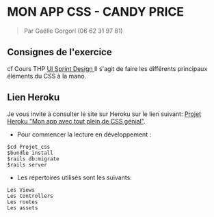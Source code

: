 # MON APP CSS - CANDY PRICE

> Par Gaëlle Gorgori (06 62 31 97 81)

## Consignes de l'exercice

cf Cours THP <a href="https://www.thehackingproject.org/week/7/day/2"> UI Sprint Design </a>
Il s'agit de faire les différents principaux éléments du CSS à la mano.

## Lien Heroku

Je vous invite à consulter le site sur Heroku sur le lien suivant: <a href="https://app-css-candy.herokuapp.com/">Projet Heroku "Mon app avec tout plein de CSS génial"</a>.

* Pour commencer la lecture en développement :
```
$cd Projet_css
$bundle install
$rails db:migrate
$rails server
```

* Les répertoires utilisés sont les suivants:
```
Les Views
Les Controllers
Les routes
Les assets
```
